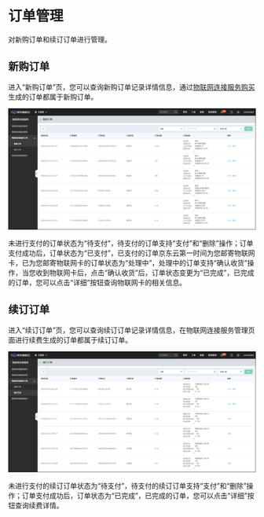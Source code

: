 
# 订单管理
对新购订单和续订订单进行管理。
## 新购订单
进入“新购订单”页，您可以查询新购订单记录详情信息，通过[物联网连接服务购买](../Operation-Guide/Purchase.md)生成的订单都属于新购订单。

![新购订单](../../../../image/Query-Card-Service/0426-xgdd.png)

未进行支付的订单状态为“待支付”，待支付的订单支持“支付”和“删除”操作；订单支付成功后，订单状态为“已支付”，已支付的订单京东云第一时间为您邮寄物联网卡，已为您邮寄物联网卡的订单状态为“处理中”，处理中的订单支持“确认收货”操作，当您收到物联网卡后，点击“确认收货”后，订单状态变更为“已完成”，已完成的订单，您可以点击“详细”按钮查询物联网卡的相关信息。

## 续订订单
进入“续订订单”页，您可以查询续订订单记录详情信息，在物联网连接服务管理页面进行续费生成的订单都属于续订订单。

![续订订单](../../../../image/Query-Card-Service/0426-xddd.png)

未进行支付的续订订单状态为“待支付”，待支付的续订订单支持“支付”和“删除”操作；订单支付成功后，订单状态为“已完成”，已完成的订单，您可以点击“详细”按钮查询续费详情。


